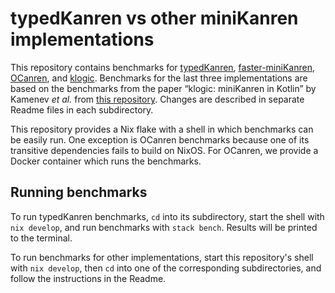 # typedKanren vs other miniKanren implementations

This repository contains benchmarks for [typedKanren], [faster-miniKanren],
[OCanren], and [klogic]. Benchmarks for the last three implementations are based
on the benchmarks from the paper “klogic: miniKanren in Kotlin” by Kamenev _et
al._ from [this repository][klogic-benchmarks]. Changes are described in
separate Readme files in each subdirectory.

[typedKanren]: https://github.com/SnejUgal/typedKanren
[faster-miniKanren]: https://github.com/michaelballantyne/faster-minikanren
[OCanren]: https://github.com/PLTools/OCanren
[klogic]: https://github.com/UnitTestBot/klogic
[klogic-benchmarks]: https://github.com/Kakadu/miniKanren_exec_order

This repository provides a Nix flake with a shell in which benchmarks can be
easily run. One exception is OCanren benchmarks because one of its transitive
dependencies fails to build on NixOS. For OCanren, we provide a Docker container
which runs the benchmarks.

## Running benchmarks

To run typedKanren benchmarks, `cd` into its subdirectory, start the shell with
`nix develop`, and run benchmarks with `stack bench`. Results will be printed to
the terminal.

To run benchmarks for other implementations, start this repository's shell with
`nix develop`, then `cd` into one of the corresponding subdirectories, and
follow the instructions in the Readme.
